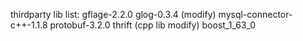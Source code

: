 thirdparty lib list:
gflage-2.2.0 
glog-0.3.4 (modify)
mysql-connector-c++-1.1.8
protobuf-3.2.0
thrift (cpp lib modify)
boost_1_63_0